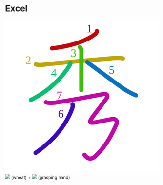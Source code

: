 # Excel
![79c0](Kanji/kanji-colorize/79c0.svg)
![](http://www.kanjidamage.com/assets/radsmall/wheat-21759cad729503b2638750c5eea5f8abcfe84a8dd6b5ae7c59668be6173fada2.jpg) (wheat) + ![](http://www.kanjidamage.com/assets/radsmall/grab-14b108303c93219022151aedc176d5b4f72a617fbdeabbc33c14014af8202727.jpg) (grasping hand)